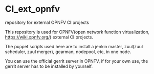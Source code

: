# CI_ext_opnfv
repository for external OPNFV CI projects

This repository is used for OPNFV(open network function virtualization, https://wiki.opnfv.org/) external CI projects.

The puppet scripts used here are to install a jenkin master, zuul(zuul scheduler, zuul merger), gearman, nodepool, etc, in one node.

You can use the official gerrit server in OPNFV, if for your own use, the gerrit server has to be installed by yourself.


